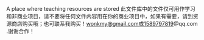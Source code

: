 A place where teaching resources are stored
此文件库中的文件仅可用作学习和非商业项目，请不要将任何文件内容用在你的商业项目中，如果有需要，请到资源商店购买哦；也可联系我购买！wonkmy@gmail.com或1589797819@qq.com .谢谢合作！
